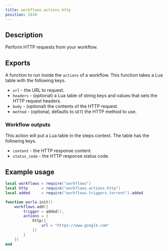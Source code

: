 ```yaml
---
title: workflows.actions.http
position: 1010
---
```


## Description

Perform HTTP requests from your workflow.

## Exports

A function to run inside the `actions` of a workflow. This function takes a Lua
table with the following keys.

 * `url` - the URL to request.
 * `headers` - (optional) a Lua table of string keys and values that sets the 
   HTTP request headers.
 * `body` - (optional) the contents of the HTTP request.
 * `method` - (optional, defaults to `GET`) the HTTP method to use.
 

### Workflow outputs

This action will put a Lua table in the steps context. The table has the
following keys.

 * `content` - the HTTP response content.
 * `status_code` - the HTTP response status code.

## Example usage

```lua
local workflows = require("workflows")
local http      = require("workflows.actions.http")
local added     = require("workflows.triggers.torrent").added

function porla.init()
    workflows.add({
        trigger = added(),
        actions = {
            http({
                url = "https://www.google.com"
            })
        }
    })
end
```
